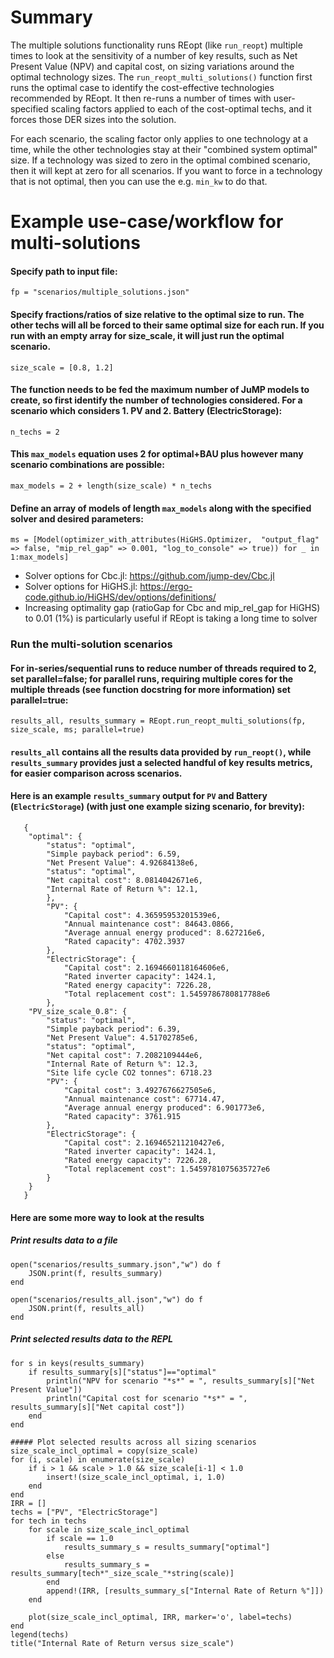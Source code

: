 # Summary
The multiple solutions functionality runs REopt (like `run_reopt`) multiple times to look at the
sensitivity of a number of key results, such as Net Present Value (NPV) and capital cost, on
sizing variations around the optimal technology sizes. The `run_reopt_multi_solutions()` function first runs the optimal case to
identify the cost-effective technologies recommended by REopt. It then re-runs a number of times with user-specified scaling factors applied to each of the cost-optimal techs, and it forces those DER sizes into the solution. 

For each scenario, the scaling factor only applies to one technology at a time, while the other technologies stay at their "combined system optimal" size. If a technology was sized to zero in the optimal combined scenario, then it will kept at zero for all scenarios. If you want to force in a technology that is not optimal, then you can use the e.g. `min_kw` to do that.

# Example use-case/workflow for multi-solutions
#### Specify path to input file:
`fp = "scenarios/multiple_solutions.json"`

#### Specify fractions/ratios of size relative to the optimal size to run. The other techs will all be forced to their same optimal size for each run. If you run with an empty array for size_scale, it will just run the optimal scenario.
`size_scale = [0.8, 1.2]`
#### The function needs to be fed the maximum number of JuMP models to create, so first identify the number of technologies considered. For a scenario which considers 1. PV and 2. Battery (ElectricStorage):
`n_techs = 2`
#### This `max_models` equation uses 2 for optimal+BAU plus however many scenario combinations are possible:
`max_models = 2 + length(size_scale) * n_techs`
#### Define an array of models of length `max_models` along with the specified solver and desired parameters:
`ms = [Model(optimizer_with_attributes(HiGHS.Optimizer, 
    "output_flag" => false, "mip_rel_gap" => 0.001, "log_to_console" => true)) for _ in 1:max_models]`
- Solver options for Cbc.jl: https://github.com/jump-dev/Cbc.jl
- Solver options for HiGHS.jl:  https://ergo-code.github.io/HiGHS/dev/options/definitions/
- Increasing optimality gap (ratioGap for Cbc and mip_rel_gap for HiGHS) to 0.01 (1%) is particularly useful if REopt is taking a long time to solver

### Run the multi-solution scenarios

#### For in-series/sequential runs to reduce number of threads required to 2, set parallel=false; for parallel runs, requiring multiple cores for the multiple threads (see function docstring for more information) set parallel=true:
`results_all, results_summary = REopt.run_reopt_multi_solutions(fp, size_scale, ms; parallel=true)`

#### `results_all` contains all the results data provided by `run_reopt()`, while `results_summary` provides just a selected handful of key results metrics, for easier comparison across scenarios.

#### Here is an example `results_summary` output for `PV` and Battery (`ElectricStorage`) (with just one example sizing scenario, for brevity):
```
   {
    "optimal": {
        "status": "optimal",
        "Simple payback period": 6.59,
        "Net Present Value": 4.92684138e6,
        "status": "optimal",
        "Net capital cost": 8.0814042671e6,
        "Internal Rate of Return %": 12.1,
        },        
        "PV": {
            "Capital cost": 4.36595953201539e6,
            "Annual maintenance cost": 84643.0866,
            "Average annual energy produced": 8.627216e6,
            "Rated capacity": 4702.3937
        },
        "ElectricStorage": {
            "Capital cost": 2.1694660118164606e6,
            "Rated inverter capacity": 1424.1,
            "Rated energy capacity": 7226.28,
            "Total replacement cost": 1.5459786780817788e6
        },
    "PV_size_scale_0.8": {
        "status": "optimal",        
        "Simple payback period": 6.39,
        "Net Present Value": 4.51702785e6,
        "status": "optimal",
        "Net capital cost": 7.2082109444e6,
        "Internal Rate of Return %": 12.3,
        "Site life cycle CO2 tonnes": 6718.23
        "PV": {
            "Capital cost": 3.4927676627505e6,
            "Annual maintenance cost": 67714.47,
            "Average annual energy produced": 6.901773e6,
            "Rated capacity": 3761.915
        },
        "ElectricStorage": {
            "Capital cost": 2.169465211210427e6,
            "Rated inverter capacity": 1424.1,
            "Rated energy capacity": 7226.28,
            "Total replacement cost": 1.5459781075635727e6
        }
    } 
   }
```

#### Here are some more way to look at the results


##### Print results data to a file
```
open("scenarios/results_summary.json","w") do f
    JSON.print(f, results_summary)
end

open("scenarios/results_all.json","w") do f
    JSON.print(f, results_all)
end
```

##### Print selected results data to the REPL
```
for s in keys(results_summary)
    if results_summary[s]["status"]=="optimal"
        println("NPV for scenario "*s*" = ", results_summary[s]["Net Present Value"])
        println("Capital cost for scenario "*s*" = ", results_summary[s]["Net capital cost"])
    end
end

##### Plot selected results across all sizing scenarios
size_scale_incl_optimal = copy(size_scale)
for (i, scale) in enumerate(size_scale)
    if i > 1 && scale > 1.0 && size_scale[i-1] < 1.0
        insert!(size_scale_incl_optimal, i, 1.0)
    end
end
IRR = []
techs = ["PV", "ElectricStorage"]
for tech in techs
    for scale in size_scale_incl_optimal
        if scale == 1.0
            results_summary_s = results_summary["optimal"]
        else
            results_summary_s = results_summary[tech*"_size_scale_"*string(scale)]
        end
        append!(IRR, [results_summary_s["Internal Rate of Return %"]])
    end

    plot(size_scale_incl_optimal, IRR, marker='o', label=techs)
end
legend(techs)
title("Internal Rate of Return versus size_scale")
```